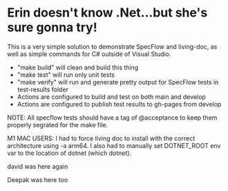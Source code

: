 # Erin doesn't know .Net...but she's sure gonna try!
This is a very simple solution to demonstrate SpecFlow and living-doc, as well as simple commands for C# outside of Visual Studio.
* "make build" will clean and build this thing
* "make test" will run only unit tests 
* "make verify" will run and generate pretty output for SpecFlow tests in test-results folder
* Actions are configured to build and test on both main and develop
* Actions are configured to publish test results to gh-pages from develop

NOTE: All specflow tests should have a tag of @acceptance to keep them properly segrated for the make file.

M1 MAC USERS: I had to force living doc to install with the correct architecture using -a arm64. I also had to manually set DOTNET_ROOT env var to the location of dotnet (which dotnet).
 
 david was here again

 Deepak was here too